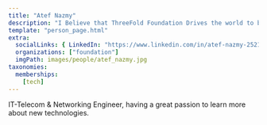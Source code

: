 ```yaml
---
title: "Atef Nazmy"
description: "I Believe that ThreeFold Foundation Drives the world to be Better and Greener.."
template: "person_page.html"
extra:
  socialLinks: { LinkedIn: "https://www.linkedin.com/in/atef-nazmy-2521b2134/" }
  organizations: ["foundation"]
  imgPath: images/people/atef_nazmy.jpg
taxonomies:
  memberships:
    [tech]
---
```


IT-Telecom & Networking Engineer, having a great passion to learn more about new technologies.
